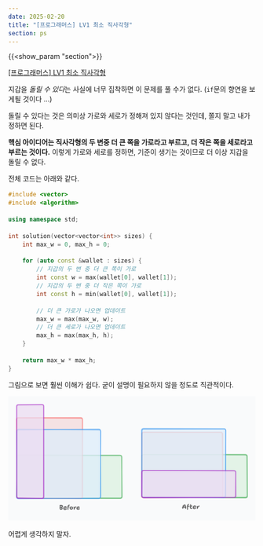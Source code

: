```yaml
---
date: 2025-02-20
title: "[프로그래머스] LV1 최소 직사각형"
section: ps
---
```


{{<show_param "section">}}

[\[프로그래머스\] LV1 최소 직사각형](https://school.programmers.co.kr/learn/courses/30/lessons/86491)

지갑을 *돌릴 수 있다*는 사실에 너무 집착하면 이 문제를 풀 수가 없다. (`if`문의 향연을 보게될 것이다 ...)

돌릴 수 있다는 것은 의미상 가로와 세로가 정해져 있지 않다는 것인데, 쫄지 말고 내가 정하면 된다.

**핵심 아이디어는 직사각형의 두 변중 더 큰 쪽을 가로라고 부르고, 더 작은 쪽을 세로라고 부르는 것이다.** 이렇게 가로와 세로를 정하면, 기준이 생기는 것이므로 더 이상 지갑을 돌릴 수 없다.

전체 코드는 아래와 같다.

```cpp
#include <vector>
#include <algorithm>

using namespace std;

int solution(vector<vector<int>> sizes) {
    int max_w = 0, max_h = 0;

    for (auto const &wallet : sizes) {
		// 지갑의 두 변 중 더 큰 쪽이 가로
        int const w = max(wallet[0], wallet[1]);
		// 지갑의 두 변 중 더 작은 쪽이 가로
        int const h = min(wallet[0], wallet[1]);
        
		// 더 큰 가로가 나오면 업데이트
        max_w = max(max_w, w);
		// 더 큰 세로가 나오면 업데이트
        max_h = max(max_h, h);
    }

    return max_w * max_h;
}
```

그림으로 보면 훨씬 이해가 쉽다.
굳이 설명이 필요하지 않을 정도로 직관적이다. 

![](./images/00.png)

어렵게 생각하지 말자.
